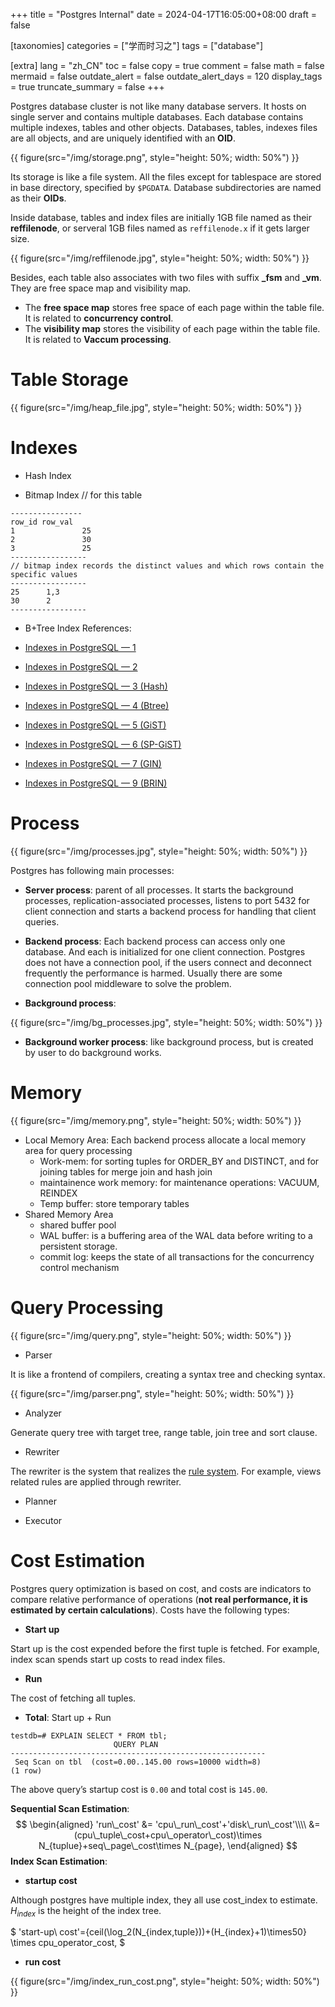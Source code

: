+++
title = "Postgres Internal"
date = 2024-04-17T16:05:00+08:00
draft = false

[taxonomies]
categories = ["学而时习之"]
tags = ["database"]

[extra]
lang = "zh_CN"
toc = false
copy = true
comment = false
math = false
mermaid = false
outdate_alert = false
outdate_alert_days = 120
display_tags = true
truncate_summary = false
+++

<!--more-->
Postgres database cluster is not like many database servers. It hosts on single server and contains multiple databases. Each database contains multiple indexes, tables and other objects. Databases, tables, indexes files are all objects, and are uniquely identified with an **OID**.

{{ figure(src="/img/storage.png", style="height: 50%; width: 50%") }}

Its storage is like a file system. All the files except for tablespace are stored in base directory, specified by `$PGDATA`. Database subdirectories are named as their **OIDs**.

Inside database, tables and index files are initially 1GB file named as their **reffilenode**, or serveral 1GB files named as `reffilenode.x` if it gets larger size.

{{ figure(src="/img/reffilenode.jpg", style="height: 50%; width: 50%") }}

Besides, each table also associates with two files with suffix **_fsm** and **_vm**. They are free space map and visibility map.

* The **free space map** stores free space of each page within the table file. It is related to **concurrency control**.
* The **visibility map** stores the visibility of each page within the table file. It is related to **Vaccum processing**.

# Table Storage

{{ figure(src="/img/heap_file.jpg", style="height: 50%; width: 50%") }}

# Indexes
* Hash Index

* Bitmap Index
// for this table
```shell
----------------
row_id row_val
1				25
2				30
3				25
-----------------
// bitmap index records the distinct values and which rows contain the specific values
-----------------
25      1,3
30      2
-----------------
```

* B+Tree Index
References:

* [Indexes in PostgreSQL — 1](https://postgrespro.com/blog/pgsql/3994098)
* [Indexes in PostgreSQL — 2](https://postgrespro.com/blog/pgsql/4161264)
* [Indexes in PostgreSQL — 3 (Hash)](https://postgrespro.com/blog/pgsql/4161321)
* [Indexes in PostgreSQL — 4 (Btree)](https://postgrespro.com/blog/pgsql/4161516)
* [Indexes in PostgreSQL — 5 (GiST)](https://postgrespro.com/blog/pgsql/4175817)
* [Indexes in PostgreSQL — 6 (SP-GiST)](https://habr.com/en/company/postgrespro/blog/446624/)
* [Indexes in PostgreSQL — 7 (GIN)](https://habr.com/en/company/postgrespro/blog/448746/)
* [Indexes in PostgreSQL — 9 (BRIN)](https://habr.com/en/company/postgrespro/blog/452900/)

# Process 

{{ figure(src="/img/processes.jpg", style="height: 50%; width: 50%") }}

Postgres has following main processes:

* **Server process**: parent of all processes. It starts the background processes, replication-associated processes, listens to port 5432 for client connection and starts a backend process for handling that client queries.

* **Backend process**: Each backend process can access only one database. And each is initialized for one client connection. Postgres does not have a connection pool, if the users connect and deconnect frequently the performance is harmed. Usually there are some connection pool middleware to solve the problem.

* **Background process**:

{{ figure(src="/img/bg_processes.jpg", style="height: 50%; width: 50%") }}

* **Background worker process**: like background process, but is created by user to do background works.

# Memory

{{ figure(src="/img/memory.png", style="height: 50%; width: 50%") }}

* Local Memory Area: Each backend process allocate a local memory area for query processing
  * Work-mem: for sorting tuples for ORDER_BY and DISTINCT, and for joining tables for merge join and hash join
  * maintainence work memory: for maintenance operations: VACUUM, REINDEX
  * Temp buffer: store temporary tables
* Shared Memory Area
  * shared buffer pool
  * WAL buffer: is a buffering area of the WAL data before writing to a persistent storage.
  * commit log: keeps the state of all transactions for the concurrency control mechanism

# Query Processing

{{ figure(src="/img/query.png", style="height: 50%; width: 50%") }}

* Parser

It is like a frontend of compilers, creating a syntax tree and checking syntax.

{{ figure(src="/img/parser.png", style="height: 50%; width: 50%") }}

* Analyzer

Generate query tree with target tree, range table, join tree and sort clause.

* Rewriter

The rewriter is the system that realizes the [rule system](http://www.postgresql.org/docs/current/static/rules.html). For example, views related rules are applied through rewriter.

* Planner

* Executor

# Cost Estimation

Postgres query optimization is based on cost, and costs are indicators to compare relative performance of operations (**not real performance, it is estimated by certain calculations**). Costs have the following types:

* **Start up**

Start up is the cost expended before the first tuple is fetched. For example, index scan spends start up costs to read index files.

* **Run**

The cost of fetching all tuples.

* **Total**:
Start up + Run

```shell
testdb=# EXPLAIN SELECT * FROM tbl;
                       QUERY PLAN                        
---------------------------------------------------------
 Seq Scan on tbl  (cost=0.00..145.00 rows=10000 width=8)
(1 row)
```

The above query’s startup cost is `0.00` and total cost is `145.00`.

**Sequential Scan Estimation**:
$$
\begin{aligned}
'run\_cost' &= 'cpu\_run\_cost'+'disk\_run\_cost'\\\\ &= (cpu\_tuple\_cost+cpu\_operator\_cost)\times N_{tuplue}+seq\_page\_cost\times N_{page},
\end{aligned}
$$
**Index Scan Estimation**:

* **startup cost**

Although postgres have multiple index, they all use cost_index to estimate. $H_{index}$ is the height of the index tree.

$ 'start-up\ cost'=\{ceil(\log_2(N_{index,tuple}))+(H_{index}+1)\times50\} \times cpu\_operator\_cost, $

* **run cost**

{{ figure(src="/img/index_run_cost.png", style="height: 50%; width: 50%") }}
